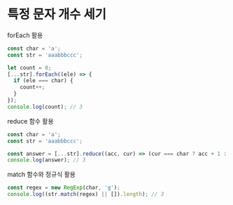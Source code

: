 # 특정 문자 개수 세기

forEach 활용

```javascript
const char = 'a';
const str = 'aaabbbccc';

let count = 0;
[...str].forEach((ele) => {
  if (ele === char) {
    count++;
  }
});
console.log(count); // 3
```

reduce 함수 활용

```javascript
const char = 'a';
const str = 'aaabbbccc';

const answer = [...str].reduce((acc, cur) => (cur === char ? acc + 1 : acc), 0);
console.log(answer); // 3
```

match 함수와 정규식 활용

```javascript
const regex = new RegExp(char, 'g');
console.log((str.match(regex) || []).length); // 3
```
